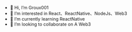 - 👋 Hi, I’m Groux001
- 👀 I’m interested in React、ReactNative、NodeJs、Web3
- 🌱 I’m currently learning ReactNative
- 💞️ I’m looking to collaborate on A Web3

<!---
Groux0705/Groux0705 is a ✨ special ✨ repository because its `README.md` (this file) appears on your GitHub profile.
You can click the Preview link to take a look at your changes.
--->
